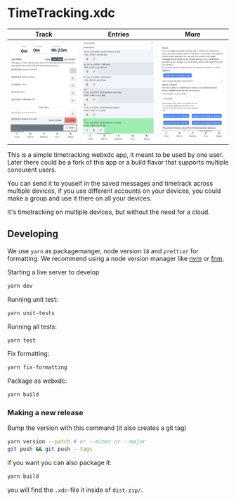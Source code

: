 # TimeTracking.xdc

| Track                                                            | Entries                                                              | More                                                           |
| ---------------------------------------------------------------- | -------------------------------------------------------------------- | -------------------------------------------------------------- |
| ![screenshot of the track screen](./README-ASSETS/TrackPage.png) | ![screenshot of the entries screen](./README-ASSETS/EntriesPage.png) | ![screenshot of the more screen](./README-ASSETS/MorePage.png) |

This is a simple timetracking webxdc app, it meant to be used by one user. Later there could be a fork of this app or a build flavor that supports multiple concurent users.

You can send it to youself in the saved messages and timetrack across multiple devices, if you use different accounts on your devices, you could make a group and use it there on all your devices.

It's timetracking on multiple devices, but without the need for a cloud.

## Developing

We use `yarn` as packagemanger, node version `18` and `prettier` for formatting. We recommend using a node version manager like [nvm](https://github.com/nvm-sh/nvm) or [fnm](https://github.com/Schniz/fnm).

Starting a live server to develop

```sh
yarn dev
```

Running unit test:

```sh
yarn unit-tests
```

Running all tests:

```sh
yarn test
```

Fix formatting:

```sh
yarn fix-formatting
```

Package as webxdc:

```sh
yarn build
```

### Making a new release

Bump the version with this command (it also creates a git tag)

```sh
yarn version --patch # or --minor or --major
git push && git push --tags
```

if you want you can also package it:

```sh
yarn build
```

you will find the `.xdc`-file it inside of `dist-zip/`.
